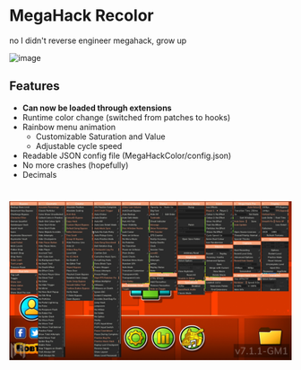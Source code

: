 # MegaHack Recolor

no I didn't reverse engineer megahack, grow up

![image](https://user-images.githubusercontent.com/75569094/209216714-f616472b-e13c-45ae-8d75-968ac87eaf36.png)

## Features

- __Can now be loaded through extensions__
- Runtime color change (switched from patches to hooks)
- Rainbow menu animation
    - Customizable Saturation and Value
    - Adjustable cycle speed
- Readable JSON config file (MegaHackColor/config.json)
- No more crashes (hopefully)
- Decimals

#

![image](https://raw.githubusercontent.com/Creeper76/MegaHackColorMod/main/.github/images/Menu.jpg)
